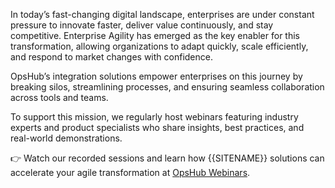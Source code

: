 In today’s fast-changing digital landscape, enterprises are under constant pressure to innovate faster, deliver value continuously, and stay competitive. Enterprise Agility has emerged as the key enabler for this transformation, allowing organizations to adapt quickly, scale efficiently, and respond to market changes with confidence.  

OpsHub’s integration solutions empower enterprises on this journey by breaking silos, streamlining processes, and ensuring seamless collaboration across tools and teams.  

To support this mission, we regularly host webinars featuring industry experts and product specialists who share insights, best practices, and real-world demonstrations.  

👉 Watch our recorded sessions and learn how {{SITENAME}} solutions can accelerate your agile transformation at [OpsHub Webinars](https://www.opshub.com/webinars/).
